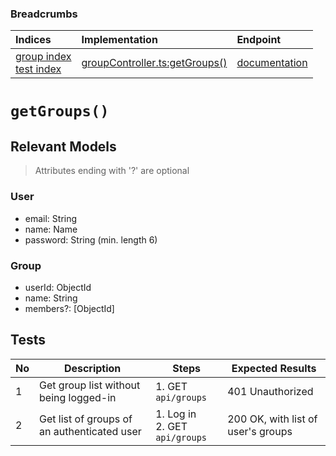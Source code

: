 ### Breadcrumbs

| Indices | Implementation | Endpoint |
| :----------------------------------------------------------- | :-------------------------------------------------------------------------------------------------------------------- | :--------------------------------------------------------------------------------------------------------------------------------------------------------------- |
| [group index](./index.md)<br>[test index](../index.md) | [groupController.ts:getGroups()](../../../../../backend/src/controllers/groupController.ts#L331-L346) | [documentation](../../endpoints/groups/getGroups.md) |
# `getGroups()`
## Relevant Models
> Attributes ending with '?' are optional
### User
* email: String
* name: Name
* password: String (min. length 6)
### Group
* userId: ObjectId
* name: String
* members?: [ObjectId]
## Tests
| No  | Description                                 | Steps                            | Expected Results                   |
| --- | ------------------------------------------- | -------------------------------- | ---------------------------------- |
| 1   | Get group list without being logged-in      | 1. GET `api/groups`              | 401 Unauthorized                   |
| 2   | Get list of groups of an authenticated user | 1. Log in<br>2. GET `api/groups` | 200 OK, with list of user's groups |